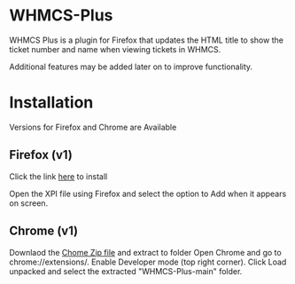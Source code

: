 # WHMCS-Plus

WHMCS Plus is a plugin for Firefox that updates the HTML title to show the ticket number and name when viewing tickets in WHMCS. 

Additional features may be added later on to improve functionality. 

# Installation
Versions for Firefox and Chrome are Available

## Firefox (v1)

Click the link [here](https://github.com/Evan-Slable/WHMCS-Plus/blob/main/67789f0f5c7b4def97c4-1.0.xpi) to install

Open the XPI file using Firefox and select the option to Add when it appears on screen.

## Chrome (v1)

Downlaod the [Chome Zip file](https://github.com/Evan-Slable/WHMCS-Plus/blob/main/WHMCS-Plus-main%20Chromium.zip) and extract to folder
Open Chrome and go to chrome://extensions/.
Enable Developer mode (top right corner).
Click Load unpacked and select the extracted "WHMCS-Plus-main" folder.
